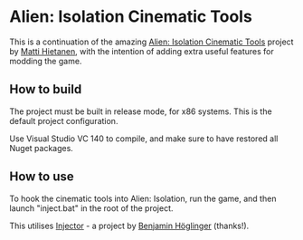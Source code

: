 # Alien: Isolation Cinematic Tools

This is a continuation of the amazing [Alien: Isolation Cinematic Tools](https://github.com/Hattiwatti/CinematicTools) project by [Matti Hietanen](https://github.com/Hattiwatti), with the intention of adding extra useful features for modding the game.

## How to build

The project must be built in release mode, for x86 systems. This is the default project configuration.

Use Visual Studio VC 140 to compile, and make sure to have restored all Nuget packages.

## How to use

To hook the cinematic tools into Alien: Isolation, run the game, and then launch "inject.bat" in the root of the project.

This utilises [Injector](https://github.com/nefarius/Injector) - a project by [Benjamin Höglinger](https://github.com/nefarius) (thanks!).